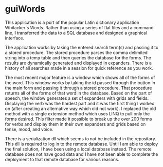 # guiWords
This application is a port of the popular Latin dictionary application Whitacker's Words. Rather than using a series of flat files and a command line, I transferred the data to a SQL database and designed a graphical interface.

The application works by taking the entered search term(s) and passing it to a stored procedure. The stored procedure parses the comma delimited string into a temp table and then queries the database for the forms. The results are dynamically generated and displayed in expanders. There is a history of all searches made in a session for quick reference as you work.

The most recent major feature is a window which shows all of the forms of the word. This window works by taking the id passed through the button in the main form and passing it through a stored procedure. That procedure returns all of the forms of that word in the database. Based on the part of speech, the window generates a set of expanders with grids and fields. Displaying the verb was the hardest part and it was the first thing I worked on (after creating an alternative way which did not work). I replaced the old method with a single extension method which uses LINQ to pull only the forms desired. This filter made it possible to break up the over 200 forms for verbs and display them in their own expanders and grids based on tense, mood, and voice.

There is a serialization dll which seems to not be included in the repository. This dll is required to log in to the remote database. Until I am able to deploy the final solution, I have been using a local database instead. The remote database does not have good data and I have not been able to complete the deployment to that remote database for various reasons.
